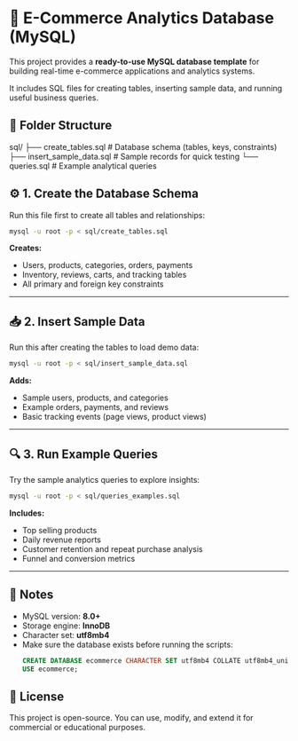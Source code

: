 # 🏪 E-Commerce Analytics Database (MySQL)

This project provides a **ready-to-use MySQL database template** for building real-time e-commerce applications and analytics systems.

It includes SQL files for creating tables, inserting sample data, and running useful business queries.



## 📁 Folder Structure

sql/
├── create_tables.sql        # Database schema (tables, keys, constraints)
├── insert_sample_data.sql   # Sample records for quick testing
└── queries.sql     # Example analytical queries




## ⚙️ 1. Create the Database Schema

Run this file first to create all tables and relationships:

```bash
mysql -u root -p < sql/create_tables.sql
```

**Creates:**
- Users, products, categories, orders, payments  
- Inventory, reviews, carts, and tracking tables  
- All primary and foreign key constraints  

---

## 📥 2. Insert Sample Data

Run this after creating the tables to load demo data:

```bash
mysql -u root -p < sql/insert_sample_data.sql
```

**Adds:**
- Sample users, products, and categories  
- Example orders, payments, and reviews  
- Basic tracking events (page views, product views)  

---

## 🔍 3. Run Example Queries

Try the sample analytics queries to explore insights:

```bash
mysql -u root -p < sql/queries_examples.sql
```

**Includes:**
- Top selling products  
- Daily revenue reports  
- Customer retention and repeat purchase analysis  
- Funnel and conversion metrics  

---

## 🧠 Notes
- MySQL version: **8.0+**
- Storage engine: **InnoDB**
- Character set: **utf8mb4**
- Make sure the database exists before running the scripts:
  ```sql
  CREATE DATABASE ecommerce CHARACTER SET utf8mb4 COLLATE utf8mb4_unicode_ci;
  USE ecommerce;
  ```



## 📜 License
This project is open-source. You can use, modify, and extend it for commercial or educational purposes.
